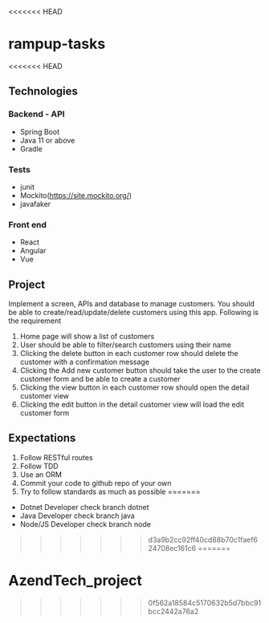 <<<<<<< HEAD
# rampup-tasks

<<<<<<< HEAD
## Technologies

### Backend - API

- Spring Boot
- Java 11 or above
- Gradle

### Tests

- junit 
- Mockito(https://site.mockito.org/)
- javafaker

### Front end

- React
- Angular 
- Vue

## Project

Implement a screen, APIs and database to manage customers. You should be able to create/read/update/delete customers using this app. Following is the requirement

1. Home page will show a list of customers
2. User should be able to filter/search customers using their name
3. Clicking the delete button in each customer row should delete the customer with a confirmation message
4. Clicking the Add new customer button should take the user to the create customer form and be able to create a customer
5. Clicking the view button in each customer row should open the detail customer view
6. Clicking the edit button in the detail customer view will load the edit customer form

## Expectations

1. Follow RESTful routes
2. Follow TDD
3. Use an ORM
4. Commit your code to github repo of your own
5. Try to follow standards as much as possible
=======
- Dotnet Developer check branch dotnet
- Java Developer check branch java
- Node/JS Developer check branch node
>>>>>>> d3a9b2cc92ff40cd88b70c1faef624708ec161c6
=======
# AzendTech_project
>>>>>>> 0f562a18584c5170632b5d7bbc91bcc2442a76a2
